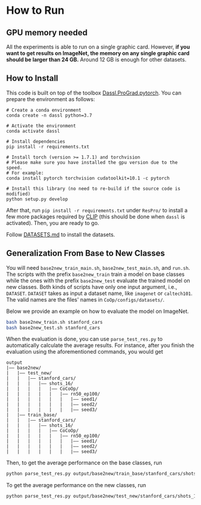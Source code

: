 # How to Run

## GPU memory needed

All the experiments is able to run on a single graphic card. However, **if you want to get results on ImageNet, the memory on any single graphic card should be larger than 24 GB.** Around 12 GB is enough for other datasets. 


## How to Install
This code is built on top of the toolbox [Dassl.ProGrad.pytorch](https://github.com/BeierZhu/Prompt-align/tree/main/Dassl.ProGrad.pytorch). You can prepare the environment as follows:

```
# Create a conda environment
conda create -n dassl python=3.7

# Activate the environment
conda activate dassl

# Install dependencies
pip install -r requirements.txt

# Install torch (version >= 1.7.1) and torchvision
# Please make sure you have installed the gpu version due to the speed.
# For example:
conda install pytorch torchvision cudatoolkit=10.1 -c pytorch

# Install this library (no need to re-build if the source code is modified)
python setup.py develop
```

After that, run `pip install -r requirements.txt` under `ResPro/` to install a few more packages required by [CLIP](https://github.com/openai/CLIP) (this should be done when `dassl` is activated). Then, you are ready to go.

Follow [DATASETS.md](DATASETS.md) to install the datasets.


## Generalization From Base to New Classes

You will need `base2new_train_main.sh`, `base2new_test_main.sh`, and `run.sh`. The scripts with the prefix `base2new_train` train a model on base classes while the ones with the prefix `base2new_test` evaluate the trained model on new classes. Both kinds of scripts have only one input argument, i.e., `DATASET`. `DATASET` takes as input a dataset name, like `imagenet` or `caltech101`. The valid names are the files' names in `CoOp/configs/datasets/`.

Below we provide an example on how to evaluate the model on ImageNet.

```bash
bash base2new_train.sh stanford_cars
bash base2new_test.sh stanford_cars
```

When the evaluation is done, you can use `parse_test_res.py` to automatically calculate the average results. For instance, after you finish the evaluation using the aforementioned commands, you would get

```
output
|–– base2new/
|   |–– test_new/
|   |   |–– stanford_cars/
|   |   |   |–– shots_16/
|   |   |   |   |–– CoCoOp/
|   |   |   |   |   |–– rn50_ep100/
|   |   |   |   |   |   |–– seed1/
|   |   |   |   |   |   |–– seed2/
|   |   |   |   |   |   |–– seed3/
|   |–– train_base/
|   |   |–– stanford_cars/
|   |   |   |–– shots_16/
|   |   |   |   |–– CoCoOp/
|   |   |   |   |   |–– rn50_ep100/
|   |   |   |   |   |   |–– seed1/
|   |   |   |   |   |   |–– seed2/
|   |   |   |   |   |   |–– seed3/
```

Then, to get the average performance on the base classes, run

```bash
python parse_test_res.py output/base2new/train_base/stanford_cars/shots_16/CoCoOp/rn50_ep100
```

To get the average performance on the new classes, run

```bash
python parse_test_res.py output/base2new/test_new/stanford_cars/shots_16/CoCoOp/rn50_ep100 --test-log
```

